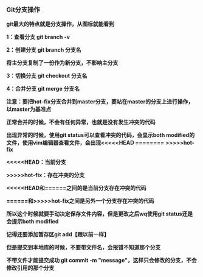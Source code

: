 ### Git分支操作

**git最大的特点就是分支操作，从图标就能看到**



**1：查看分支  git branch -v**



**2：创建分支  git branch 分支名**

**将主分支复制了一份作为新分支，不影响主分支**



**3：切换分支  git checkout 分支名**



**4：合并分支  git merge 分支名**

**注意：要把hot-fix分支合并到master分支，要站在master的分支上进行操作，以master为基准点**

**正常合并的时候，不会有任何异常，也就是没有发生冲突的代码**



**出现异常的时候，使用git status可以查看冲突的代码，会显示both modified的文件，使用vim编辑器查看文件，会出现<<<<<HEAD   ========    >>>>>hot-fix**

**<<<<<HEAD：当前分支**

**>>>>>hot-fix：存在冲突的分支**

**<<<<<HEAD和======之间的是当前分支存在冲突的代码**

**======和>>>>>hot-fix之间是另外一个分支存在冲突的代码**



**所以这个时候就要手动决定保存文件内容，但是更改之后wq使用git status还是会提示both modified**

**记得还要添加暂存区git add【跟以前一样】**

**但是提交到本地库的时候，不要带文件名，会报错不知道那个分支**

**不带文件才能提交成功  git commit -m "message"，这样只会修改的分支，不会修改引用的那个分支**